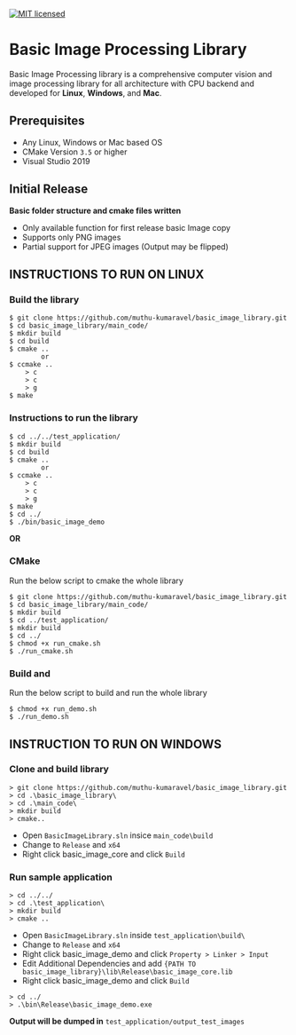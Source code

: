 [![MIT licensed](https://img.shields.io/badge/license-MIT-blue.svg)](https://opensource.org/licenses/MIT)

# Basic Image Processing Library

Basic Image Processing library is a comprehensive computer vision and image processing library for all architecture with CPU backend and developed for __Linux__, __Windows__, and __Mac__.

## Prerequisites

* Any Linux, Windows or Mac based OS
* CMake Version `3.5` or higher
* Visual Studio 2019

## Initial Release

**Basic folder structure and cmake files written**
* Only available function for first release basic Image copy
* Supports only PNG images 
* Partial support for JPEG images (Output may be flipped)

## INSTRUCTIONS TO RUN ON LINUX

### Build the library

```
$ git clone https://github.com/muthu-kumaravel/basic_image_library.git
$ cd basic_image_library/main_code/
$ mkdir build
$ cd build
$ cmake ..
        or
$ ccmake .. 
    > c
    > c
    > g
$ make
```

### Instructions to run the library

```
$ cd ../../test_application/
$ mkdir build
$ cd build
$ cmake ..
        or
$ ccmake .. 
    > c
    > c
    > g
$ make
$ cd ../
$ ./bin/basic_image_demo
```

**OR**

### CMake

Run the below script to cmake the whole library
```
$ git clone https://github.com/muthu-kumaravel/basic_image_library.git
$ cd basic_image_library/main_code/
$ mkdir build
$ cd ../test_application/
$ mkdir build
$ cd ../
$ chmod +x run_cmake.sh
$ ./run_cmake.sh
```

### Build and 

Run the below script to build and run the whole library
```
$ chmod +x run_demo.sh
$ ./run_demo.sh
```

## INSTRUCTION TO RUN ON WINDOWS

### Clone and build library
```
> git clone https://github.com/muthu-kumaravel/basic_image_library.git
> cd .\basic_image_library\
> cd .\main_code\
> mkdir build
> cmake..
```
* Open `BasicImageLibrary.sln` insice `main_code\build`
* Change to `Release` and `x64`
* Right click basic_image_core and click `Build`

### Run sample application
```
> cd ../../
> cd .\test_application\
> mkdir build
> cmake ..
```
* Open `BasicImageLibrary.sln` inside `test_application\build\`
* Change to `Release` and `x64`
* Right click basic_image_demo and click `Property > Linker > Input`
* Edit Additional Dependencies and add `{PATH TO basic_image_library}\lib\Release\basic_image_core.lib`
* Right click basic_image_demo and click `Build`
```
> cd ../
> .\bin\Release\basic_image_demo.exe
```

**Output will be dumped in** `test_application/output_test_images`